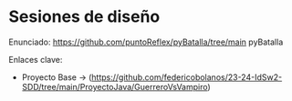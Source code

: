 # Sesiones de diseño

Enunciado: https://github.com/puntoReflex/pyBatalla/tree/main
pyBatalla

Enlaces clave:

- Proyecto Base -> (https://github.com/federicobolanos/23-24-IdSw2-SDD/tree/main/ProyectoJava/GuerreroVsVampiro)
